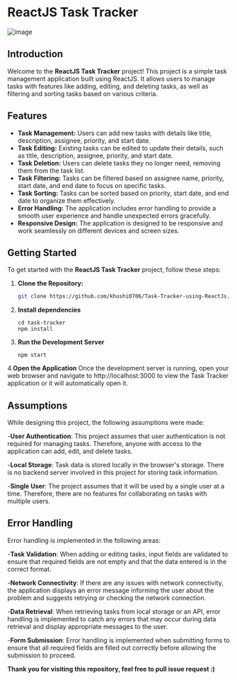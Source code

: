 # ReactJS Task Tracker

![image](https://github.com/khushi0706/Task-Tracker-using-ReactJs/assets/96778933/59565fae-fe79-45a5-a683-7e033760d21b)


## Introduction

Welcome to the **ReactJS Task Tracker** project! This project is a simple task management application built using ReactJS. It allows users to manage tasks with features like adding, editing, and deleting tasks, as well as filtering and sorting tasks based on various criteria.

## Features

- **Task Management:** Users can add new tasks with details like title, description, assignee, priority, and start date.
- **Task Editing:** Existing tasks can be edited to update their details, such as title, description, assignee, priority, and start date.
- **Task Deletion:** Users can delete tasks they no longer need, removing them from the task list.
- **Task Filtering:** Tasks can be filtered based on assignee name, priority, start date, and end date to focus on specific tasks.
- **Task Sorting:** Tasks can be sorted based on priority, start date, and end date to organize them effectively.
- **Error Handling:** The application includes error handling to provide a smooth user experience and handle unexpected errors gracefully.
- **Responsive Design:** The application is designed to be responsive and work seamlessly on different devices and screen sizes.

## Getting Started

To get started with the **ReactJS Task Tracker** project, follow these steps:

1. **Clone the Repository:**
   ```bash
   git clone https://github.com/khushi0706/Task-Tracker-using-ReactJs.git

2. **Install dependencies**
   ```
   cd task-tracker
   npm install
   ```

3. **Run the Development Server**
   ```
   npm start
   ```

4.**Open the Application**
Once the development server is running, open your web browser and navigate to http://localhost:3000 to view the Task Tracker application or it will automatically open it.

## Assumptions
While designing this project, the following assumptions were made:

-**User Authentication**: This project assumes that user authentication is not required for managing tasks. Therefore, anyone with access to the application can add, edit, and delete tasks.

-**Local Storage**: Task data is stored locally in the browser's storage. There is no backend server involved in this project for storing task information.

-**Single User**: The project assumes that it will be used by a single user at a time. Therefore, there are no features for collaborating on tasks with multiple users.

## Error Handling
Error handling is implemented in the following areas:

-**Task Validation**: When adding or editing tasks, input fields are validated to ensure that required fields are not empty and that the data entered is in the correct format.

-**Network Connectivity**: If there are any issues with network connectivity, the application displays an error message informing the user about the problem and suggests retrying or checking the network connection.

-**Data Retrieval**: When retrieving tasks from local storage or an API, error handling is implemented to catch any errors that may occur during data retrieval and display appropriate messages to the user.

-**Form Submission**: Error handling is implemented when submitting forms to ensure that all required fields are filled out correctly before allowing the submission to proceed.

**Thank you for visiting this repository, feel free to pull issue request :)**
